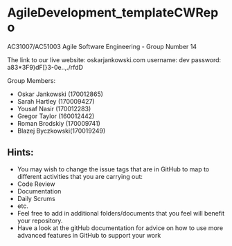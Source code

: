 # AgileDevelopment_templateCWRepo
AC31007/AC51003 Agile Software Engineering - Group Number 14

The link to our live website: oskarjankowski.com
username: dev
password: a83*3F9)dF[}3-0e..,./rfdD

Group Members:
- Oskar Jankowski (170012865)
- Sarah Hartley (170009427)
- Yousaf Nasir (170012283)
- Gregor Taylor (160012442)
- Roman Brodskiy (170009741)
- Blazej Byczkowski(170019249)

## Hints:
- You may wish to change the issue tags that are in GitHub to map to different activities that you are carrying out:
 - Code Review
 - Documentation
 - Daily Scrums
 - etc.
- Feel free to add in additional folders/documents that you feel will benefit your repository.
- Have a look at the gitHub documentation for advice on how to use more advanced features in GitHub to support your work
